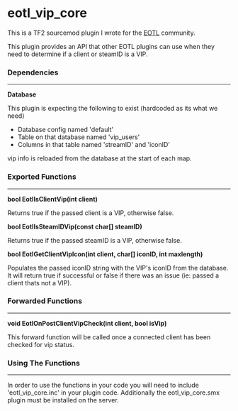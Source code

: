 # eotl_vip_core
This is a TF2 sourcemod plugin I wrote for the [EOTL](https://www.endofthelinegaming.com/) community.

This plugin provides an API that other EOTL plugins can use when they need to determine if a client or steamID is a VIP.

### Dependencies
<hr>

**Database**<br>

This plugin is expecting the following to exist (hardcoded as its what we need)

* Database config named 'default'
* Table on that database named 'vip_users'
* Columns in that table named 'streamID' and 'iconID'

vip info is reloaded from the database at the start of each map.

### Exported Functions
<hr>

**bool EotlIsClientVip(int client)**<br>

Returns true if the passed client is a VIP, otherwise false.


**bool EotlIsSteamIDVip(const char[] steamID)**<br>

Returns true if the passed steamID is a VIP, otherwise false.


**bool EotlGetClientVipIcon(int client, char[] iconID, int maxlength)**

Populates the passed iconID string with the VIP's iconID from the database.  It will return true if successful or false if there was an issue (ie: passed a client thats not a VIP).


### Forwarded Functions
<hr>

**void EotlOnPostClientVipCheck(int client, bool isVip)**

This forward function will be called once a connected client has been checked for vip status.

### Using The Functions
<hr>
In order to use the functions in your code you will need to include 'eotl_vip_core.inc' in your plugin code.  Additionally the eotl_vip_core.smx plugin must be installed on the server.